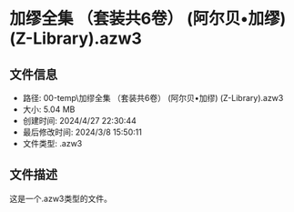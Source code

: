 ﻿# 加缪全集 （套装共6卷） (阿尔贝•加缪) (Z-Library).azw3

## 文件信息
- 路径: 00-temp\加缪全集 （套装共6卷） (阿尔贝•加缪) (Z-Library).azw3
- 大小: 5.04 MB
- 创建时间: 2024/4/27 22:30:44
- 最后修改时间: 2024/3/8 15:50:11
- 文件类型: .azw3

## 文件描述
这是一个.azw3类型的文件。

